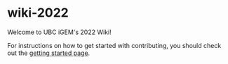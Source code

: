 # wiki-2022
Welcome to UBC iGEM's 2022 Wiki!

For instructions on how to get started with contributing, you should check out the [getting started page](https://github.com/UBC-iGEM/wiki-2022/wiki/Getting-Started).
